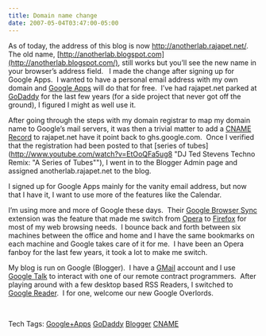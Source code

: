 ```yaml
---
title: Domain name change
date: 2007-05-04T03:47:00-05:00
---
```

As of today, the address of this blog is now <http://anotherlab.rajapet.net/>.  The old name, [http://anotherlab.blogspot.com](http://anotherlab.blogspot.com/), still works but you&#8217;ll see the new name in your browser&#8217;s address field.   I made the change after signing up for Google Apps.  I wanted to have a personal email address with my own domain and [Google Apps](http://www.google.com/a/help/intl/en/admins/editions_spe.html "Welcome to Google Apps") will do that for free.  I&#8217;ve had rajapet.net parked at [GoDaddy](http://www.godaddy.com/gdshop/default.asp) for the last few years (for a side project that never got off the ground), I figured I might as well use it.

After going through the steps with my domain registrar to map my domain name to Google&#8217;s mail servers, it was then a trivial matter to add a [CNAME Record](http://help.godaddy.com/article.php?article_id=679&topic_id=163 "A CNAME is simply an alias for a host record") to rajapet.net have it point back to ghs.google.com.  Once I verified that the registration had been posted to that [series of tubes](http://www.youtube.com/watch?v=EtOoQFa5ug8 "DJ Ted Stevens Techno Remix: "A Series of Tubes""), I went in to the Blogger Admin page and assigned anotherlab.rajapet.net to the blog.

I signed up for Google Apps mainly for the vanity email address, but now that I have it, I want to use more of the features like the Calendar.

I&#8217;m using more and more of Google these days.  Their [Google Browser Sync](http://www.google.com/tools/firefox/browsersync/) extension was the feature that made me switch from [Opera](http://www.opera.com/) to [Firefox](http://www.mozilla.com/en-US/firefox/) for most of my web browsing needs.  I bounce back and forth between six machines between the office and home and I have the same bookmarks on each machine and Google takes care of it for me.  I have been an Opera fanboy for the last few years, it took a lot to make me switch.

My blog is run on Google (Blogger).  I have a [GMail](http://mail.google.com/) account and I use [Google Talk](http://www.google.com/talk) to interact with one of our remote contract programmers.  After playing around with a few desktop based RSS Readers, I switched to [Google Reader](http://www.google.com/reader/view/).  I for one, welcome our new Google Overlords. 

 

<div>
  Tech Tags: <a href="http://technorati.com/tag/Google+Apps" rel="tag">Google+Apps</a> <a href="http://technorati.com/tag/GoDaddy" rel="tag">GoDaddy</a> <a href="http://technorati.com/tag/Blogger" rel="tag">Blogger</a> <a href="http://technorati.com/tag/CNAME" rel="tag">CNAME</a>
</div>
